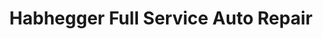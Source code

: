 ---
title: "Habhegger Full Service Auto Repair"
url: /glendale/habhegger-full-service-auto-repair/
shop: car repair
---